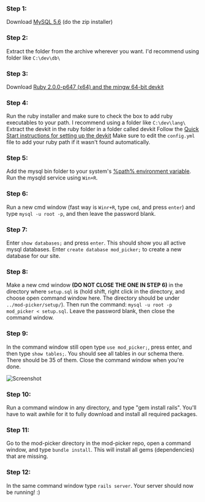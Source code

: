 ### Step 1:
Download [MySQL 5.6](https://dev.mysql.com/downloads/windows/installer/5.6.html)
(do the zip installer)

### Step 2:
Extract the folder from the archive wherever you want. I'd recommend using folder like `C:\dev\db\`

### Step 3:
Download [Ruby 2.0.0-p647 (x64) and the mingw 64-bit devkit](http://rubyinstaller.org/downloads/)

### Step 4:
Run the ruby installer and make sure to check the box to add ruby executables to your path.
I recommend using a folder like `C:\dev\lang\`
Extract the devkit in the ruby folder in a folder called devkit
Follow the [Quick Start instructions for setting up the devkit](https://github.com/oneclick/rubyinstaller/wiki/Development-Kit)
Make sure to edit the `config.yml` file to add your ruby path if it wasn't found automatically.

### Step 5:
Add the mysql bin folder to your system's [%path% environment variable](https://dev.mysql.com/doc/mysql-windows-excerpt/5.1/en/mysql-installation-windows-path.html).
Run the mysqld service using `Win+R`.

### Step 6:
Run a new cmd window (fast way is `Winr+R`, type `cmd`, and press `enter`) and type `mysql -u root -p`, and then leave the password blank.

### Step 7:
Enter `show databases;` and press `enter`.  This should show you all active mysql databases.
Enter `create database mod_picker;` to create a new database for our site.

### Step 8:
Make a new cmd window **(DO NOT CLOSE THE ONE IN STEP 6)** in the directory where `setup.sql` is (hold shift, right click in the directory, and choose open command window here. The directory should be under `../mod-picker/setup/`). Then run the command:  `mysql -u root -p mod_picker < setup.sql`. Leave the password blank, then close the command window.

### Step 9:
In the command window still open type `use mod_picker;`, press enter, and then type `show tables;`.  You should see all tables in our schema there.  There should be 35 of them.  Close the command window when you're done.

![Screenshot](http://puu.sh/lJmz1.png)

### Step 10:
Run a command window in any directory, and type "gem install rails".  You'll have to wait awhile for it to fully download and install all required packages.

### Step 11:
Go to the mod-picker directory in the mod-picker repo, open a command window, and type `bundle install`.  This will install all gems (dependencies) that are missing.

### Step 12:
In the same command window type `rails server`.  Your server should now be running!  :)
